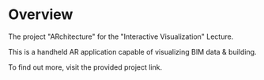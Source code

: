 # Overview
The project "ARchitecture" for the "Interactive Visualization" Lecture.

This is a handheld AR application capable of visualizing BIM data & building.

To find out more, visit the provided project link.
